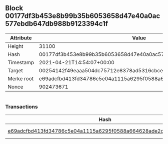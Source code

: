 ## Block 00177df3b453e8b99b35b6053658d47e40a0ac577ebdb647db988b9123394c1f

Attribute | Value
--- | ---
Height | 31100
Hash | 00177df3b453e8b99b35b6053658d47e40a0ac577ebdb647db988b9123394c1f
Timestamp | 2021-04-21T14:54:07+00:00
Target | 00254142f49eaaa504dc75712e8378ad5316cbcead634704b3734b6271167cc4
Merke root | e69adcfbd413fd34786c5e04a1115a6295f0588a664628ade2d59eeedb6fdbc7
Nonce | 902473671

```

```

### Transactions

Hash | Amount
--- | ---
[e69adcfbd413fd34786c5e04a1115a6295f0588a664628ade2d59eeedb6fdbc7](e69adcfbd413fd34786c5e04a1115a6295f0588a664628ade2d59eeedb6fdbc7.md) | 10.00000000 SKEPTI 
